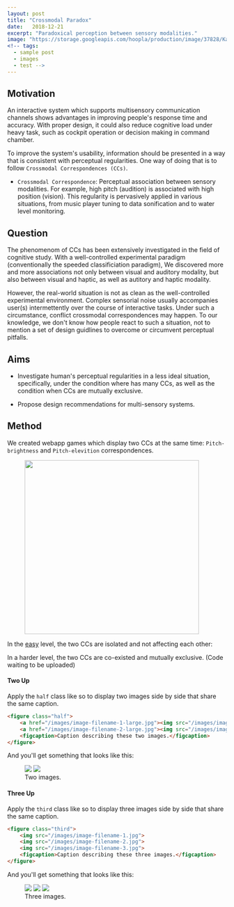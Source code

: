 ```yaml
---
layout: post
title: "Crossmodal Paradox"
date:   2018-12-21
excerpt: "Paradoxical perception between sensory modalities."
image: "https://storage.googleapis.com/hoopla/production/image/37828/Kandinsky_Comp_VIII.jpg"
<!-- tags: 
  - sample post
  - images
  - test -->
---
```


## Motivation

An interactive system which supports multisensory communication channels shows advantages in improving people's response time and accuracy. With proper design, it could also reduce cognitive load under heavy task, such as cockpit operation or decision making in command chamber.

To improve the system's usability, information should be presented in a way that is consistent with perceptual regularities. One way of doing that is to follow `Crossmodal Correspondences (CCs)`.

- `Crossmodal Correspondence`: Perceptual association between sensory modalities. For example, high pitch (audition) is associated with high position (vision). This regularity is pervasively applied in various situations, from music player tuning to data sonification and to water level monitoring.

## Question

The phenomenom of CCs has been extensively investigated in the field of cognitive study. With a well-controlled experimental paradigm (conventionally the speeded classificiation paradigm), We discovered more and more associations not only between visual and auditory modality, but also between visual and haptic, as well as autitory and haptic modality. 

However, the real-world situation is not as clean as the well-controlled experimental environment. Complex sensorial noise usually accompanies user(s) intermettently over the course of interactive tasks. Under such a circumstance, conflict crossmodal correspondences may happen. To our knowledge, we don't know how people react to such a situation, not to mention a set of design guidlines to overcome or circumvent perceptual pitfalls.

## Aims

- Investigate human's perceptual regularities in a less ideal situation, specifically, under the condition where has many CCs, as well as the condition when CCs are mutually exclusive.

- Propose design recommendations for multi-sensory systems.
 
## Method

We created webapp games which display two CCs at the same time: `Pitch-brightness` and `Pitch-elevition` correspondences. 

<figure>
	<img src="{{site.baseurl}}/images/paradox/Fig1.eps" width = "400"/>
</figure>

In the [easy] level, the two CCs are isolated and not affecting each other:

[easy]: https://github.com/turtle2007/Study2

In a harder level, the two CCs are co-existed and mutually exclusive. (Code waiting to be uploaded)



#### Two Up

Apply the `half` class like so to display two images side by side that share the same caption.

```html
<figure class="half">
    <a href="/images/image-filename-1-large.jpg"><img src="/images/image-filename-1.jpg"></a>
    <a href="/images/image-filename-2-large.jpg"><img src="/images/image-filename-2.jpg"></a>
    <figcaption>Caption describing these two images.</figcaption>
</figure>
```

And you'll get something that looks like this:

<figure class="half">
	<a href="http://placehold.it/1200x600.JPG"><img src="http://placehold.it/600x300.jpg"></a>
	<a href="http://placehold.it/1200x600.jpeg"><img src="http://placehold.it/600x300.jpg"></a>
	<figcaption>Two images.</figcaption>
</figure>

#### Three Up

Apply the `third` class like so to display three images side by side that share the same caption.

```html
<figure class="third">
	<img src="/images/image-filename-1.jpg">
	<img src="/images/image-filename-2.jpg">
	<img src="/images/image-filename-3.jpg">
	<figcaption>Caption describing these three images.</figcaption>
</figure>
```

And you'll get something that looks like this:

<figure class="third">
	<img src="http://placehold.it/600x300.jpg">
	<img src="http://placehold.it/600x300.jpg">
	<img src="http://placehold.it/600x300.jpg">
	<figcaption>Three images.</figcaption>
</figure>